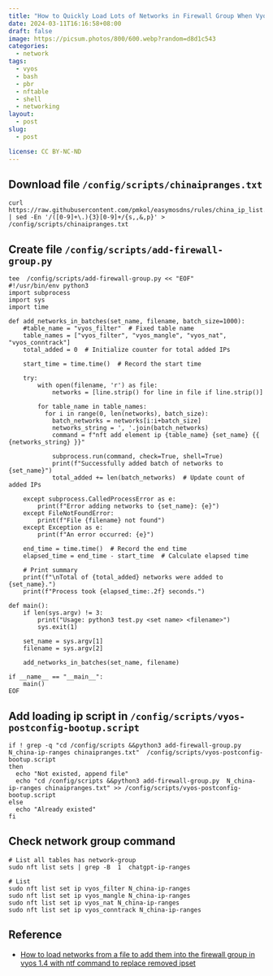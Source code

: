 ```yaml
---
title: "How to Quickly Load Lots of Networks in Firewall Group When Vyos 1.4 Booting"
date: 2024-03-11T16:16:58+08:00
draft: false
image: https://picsum.photos/800/600.webp?random=d8d1c543
categories:
  - network
tags:
  - vyos
  - bash
  - pbr
  - nftable
  - shell
  - networking
layout: 
  - post
slug: 
  - post

license: CC BY-NC-ND
---
```


## Download  file `/config/scripts/chinaipranges.txt`

```shell
curl https://raw.githubusercontent.com/pmkol/easymosdns/rules/china_ip_list.txt | sed -En '/([0-9]+\.){3}[0-9]+/{s,,&,p}' >  /config/scripts/chinaipranges.txt
```

## Create file `/config/scripts/add-firewall-group.py`

```shell
tee  /config/scripts/add-firewall-group.py << "EOF"
#!/usr/bin/env python3
import subprocess
import sys
import time

def add_networks_in_batches(set_name, filename, batch_size=1000):
    #table_name = "vyos_filter"  # Fixed table name
    table_names = ["vyos_filter", "vyos_mangle", "vyos_nat", "vyos_conntrack"]
    total_added = 0  # Initialize counter for total added IPs

    start_time = time.time()  # Record the start time

    try:
        with open(filename, 'r') as file:
            networks = [line.strip() for line in file if line.strip()]

        for table_name in table_names:
          for i in range(0, len(networks), batch_size):
            batch_networks = networks[i:i+batch_size]
            networks_string = ', '.join(batch_networks)
            command = f"nft add element ip {table_name} {set_name} {{ {networks_string} }}"

            subprocess.run(command, check=True, shell=True)
            print(f"Successfully added batch of networks to {set_name}")
            total_added += len(batch_networks)  # Update count of added IPs

    except subprocess.CalledProcessError as e:
        print(f"Error adding networks to {set_name}: {e}")
    except FileNotFoundError:
        print(f"File {filename} not found")
    except Exception as e:
        print(f"An error occurred: {e}")

    end_time = time.time()  # Record the end time
    elapsed_time = end_time - start_time  # Calculate elapsed time

    # Print summary
    print(f"\nTotal of {total_added} networks were added to {set_name}.")
    print(f"Process took {elapsed_time:.2f} seconds.")

def main():
    if len(sys.argv) != 3:
        print("Usage: python3 test.py <set name> <filename>")
        sys.exit(1)

    set_name = sys.argv[1]
    filename = sys.argv[2]

    add_networks_in_batches(set_name, filename)

if __name__ == "__main__":
    main()
EOF
```


## Add loading ip script in  `/config/scripts/vyos-postconfig-bootup.script`

```shell
if ! grep -q "cd /config/scripts &&python3 add-firewall-group.py  N_china-ip-ranges chinaipranges.txt"  /config/scripts/vyos-postconfig-bootup.script
then
  echo "Not existed, append file"
  echo "cd /config/scripts &&python3 add-firewall-group.py  N_china-ip-ranges chinaipranges.txt" >> /config/scripts/vyos-postconfig-bootup.script
else
  echo "Already existed"
fi
```
## Check  network group command

```shell
# List all tables has network-group
sudo nft list sets | grep -B  1  chatgpt-ip-ranges
```

```shell
# List 
sudo nft list set ip vyos_filter N_china-ip-ranges
sudo nft list set ip vyos_mangle N_china-ip-ranges
sudo nft list set ip vyos_nat N_china-ip-ranges
sudo nft list set ip vyos_conntrack N_china-ip-ranges
```

## Reference
  - [How to load networks from a file to add them into the firewall group in vyos 1.4 with ntf command to replace removed ipset ](https://forum.vyos.io/t/how-to-load-networks-from-a-file-to-add-them-into-the-firewall-group-in-vyos-1-4-with-ntf-command-to-replace-removed-ipset/13997/2)